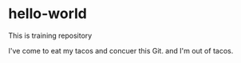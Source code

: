 # hello-world
This is training repository

I've come to eat my tacos and concuer this Git. and I'm out of tacos.
